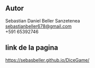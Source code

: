 ## Autor
Sebastian Daniel Beller Sanzetenea  
sebastianbeller678@gmail.com  
+591 65392746  

## link de la pagina
https://sebasbeller.github.io/DiceGame/
